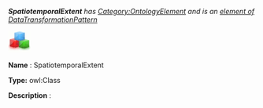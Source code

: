___SpatiotemporalExtent__ 
 has
 [Category:OntologyElement](../../Category/OntologyElement "Category:OntologyElement") 
 and is an
 [element of](../../Property/ElementOf "Property:ElementOf") 
[DataTransformationPattern](../../Submissions/DataTransformationPattern "Submissions:DataTransformationPattern")_




  





[![Class](../public/images/thumb/2/27/Class.gif/45px-Class.gif)](../../Image/Class.gif "Class")


__Name__ 
 : SpatiotemporalExtent
 



__Type:__ 
 owl:Class
 



__Description__ 
 :